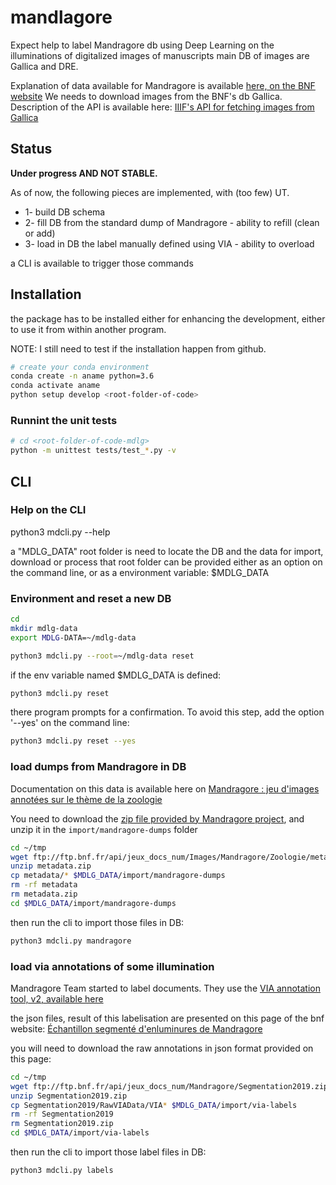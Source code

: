 # mandlagore

Expect help to label Mandragore db using Deep Learning on the illuminations of digitalized images of manuscripts
main DB of images are Gallica and DRE.

Explanation of data available for Mandragore is available [here, on the BNF website](http://api.bnf.fr/dumps-mandragore)
We needs to download images from the BNF's db Gallica. Description of the API is available here: [IIIF's API for fetching images from Gallica](http://api.bnf.fr/api-iiif-de-recuperation-des-images-de-gallica)

## Status

**Under progress AND NOT STABLE.**

As of now, the following pieces are implemented, with (too few) UT.

* 1- build DB schema
* 2- fill DB from the standard dump of Mandragore - ability to refill (clean or add)
* 3- load in DB the label manually defined using VIA - ability to overload

a CLI is available to trigger those commands

## Installation

the package has to be installed either for enhancing the development, either to use it from within another program.

NOTE: I still need to test if the installation happen from github.

```bash
# create your conda environment
conda create -n aname python=3.6
conda activate aname
python setup develop <root-folder-of-code>
```

### Runnint the unit tests

```bash
# cd <root-folder-of-code-mdlg>
python -m unittest tests/test_*.py -v
```

## CLI

### Help on the CLI

python3 mdcli.py --help

a "MDLG_DATA" root folder is need to locate the DB and the data for import, download or process
that root folder can be provided either as an option on the command line, or as a environment variable: $MDLG_DATA

### Environment and reset a new DB

```bash
cd
mkdir mdlg-data
export MDLG-DATA=~/mdlg-data
```

```bash
python3 mdcli.py --root=~/mdlg-data reset
```

if the env variable named $MDLG_DATA is defined:

```bash
python3 mdcli.py reset
```

there program prompts for a confirmation. To avoid this step, add the option '--yes' on the command line:

```bash
python3 mdcli.py reset --yes
```

### load dumps from Mandragore in DB

Documentation on this data is available here on [Mandragore : jeu d'images annotées sur le thème de la zoologie](http://api.bnf.fr/mandragore-jeu-dimages-annotees-sur-le-theme-de-la-zoologie)

You need to download the [zip file provided by Mandragore project](ftp://ftp.bnf.fr/api/jeux_docs_num/Images/Mandragore/Zoologie/metadata/metadata.zip), and unzip it in the `import/mandragore-dumps` folder

```bash
cd ~/tmp
wget ftp://ftp.bnf.fr/api/jeux_docs_num/Images/Mandragore/Zoologie/metadata/metadata.zip
unzip metadata.zip
cp metadata/* $MDLG_DATA/import/mandragore-dumps
rm -rf metadata
rm metadata.zip
cd $MDLG_DATA/import/mandragore-dumps
```

then run the cli to import those files in DB:

```bash
python3 mdcli.py mandragore
```

### load via annotations of some illumination

Mandragore Team started to label documents.
They use the [VIA annotation tool, v2, available here](http://www.robots.ox.ac.uk/~vgg/software/via/)

the json files, result of this labelisation are presented on this page of the bnf website: [Échantillon segmenté d'enluminures de Mandragore](http://api.bnf.fr/mandragore-echantillon-segmente-2019) 

you will need to download the raw annotations in json format provided on this page:

```bash
cd ~/tmp
wget ftp://ftp.bnf.fr/api/jeux_docs_num/Mandragore/Segmentation2019.zip
unzip Segmentation2019.zip
cp Segmentation2019/RawVIAData/VIA* $MDLG_DATA/import/via-labels
rm -rf Segmentation2019
rm Segmentation2019.zip
cd $MDLG_DATA/import/via-labels
```

then run the cli to import those label files in DB:

```bash
python3 mdcli.py labels
```
